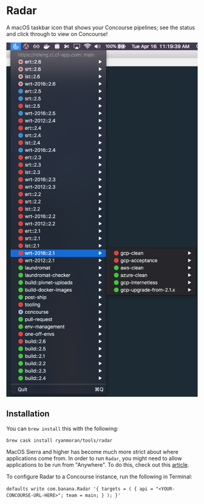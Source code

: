 # Radar

A macOS taskbar icon that shows your Concourse pipelines; see the status and click through to view on Concourse!

![Screenshot](images/screenshot.png)

## Installation

You can `brew install` this with the following:
```
brew cask install ryanmoran/tools/radar
```

MacOS Sierra and higher has become much more strict about where
applications come from. In order to run `Radar`, you might need
to allow applications to be run from "Anywhere". To do this,
check out this
[article](http://osxdaily.com/2016/09/27/allow-apps-from-anywhere-macos-gatekeeper/).

To configure Radar to a Concourse instance, run the following
in Terminal:

`defaults write com.banana.Radar '{ targets = ( { api = "<YOUR-CONCOURSE-URL-HERE>"; team = main; } ); }'`
